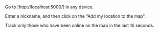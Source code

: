Go to [http://localhost:5000/] in any device.

Enter a nickname, and then click on the "Add my location to the map".

Track only those who have been online on the map in the last 10 seconds.
